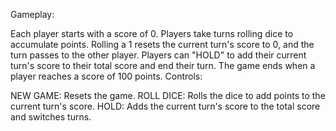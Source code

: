 Gameplay:

Each player starts with a score of 0.
Players take turns rolling dice to accumulate points.
Rolling a 1 resets the current turn's score to 0, and the turn passes to the other player.
Players can "HOLD" to add their current turn's score to their total score and end their turn.
The game ends when a player reaches a score of 100 points.
Controls:

NEW GAME: Resets the game.
ROLL DICE: Rolls the dice to add points to the current turn's score.
HOLD: Adds the current turn's score to the total score and switches turns.


